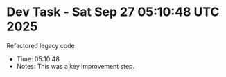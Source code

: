 # Dev Task - Sat Sep 27 05:10:48 UTC 2025
Refactored legacy code
- Time: 05:10:48
- Notes: This was a key improvement step.
